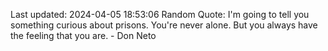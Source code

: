 Last updated: 2024-04-05 18:53:06
Random Quote: I'm going to tell you something curious about prisons. You're never alone. But you always have the feeling that you are. - Don Neto